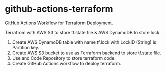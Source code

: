 # github-actions-terraform
GitHub Actions Workflow for Terraform Deployment.

Terrafrom with AWS S3 to store tf.state file & AWS DynamoDB to store lock.

1. Create AWS DynamoDB table with name tf.lock with LockID (String) is Partition key.
2. Create AWS S3 bucket to use as Terraform backend to store tf.state file.
3. Use and Code Repository to store terraform code.
4. Create GitHub Actions workflow to deploy terraform.